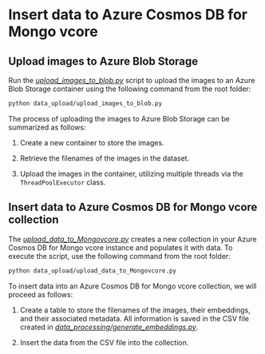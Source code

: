 # Insert data to Azure Cosmos DB for Mongo vcore

## Upload images to Azure Blob Storage

Run the *[upload_images_to_blob.py](upload_images_to_blob.py)* script to upload the images to an Azure Blob Storage container using the following command from the root folder:

```bash
python data_upload/upload_images_to_blob.py
```

The process of uploading the images to Azure Blob Storage can be summarized as follows:

1. Create a new container to store the images.

2. Retrieve the filenames of the images in the dataset.

3. Upload the images in the container, utilizing multiple threads via the `ThreadPoolExecutor` class.

## Insert data to Azure Cosmos DB for Mongo vcore collection

The *[upload_data_to_Mongovcore.py](upload_data_to_Mongovcore.py)* creates a new collection in your Azure Cosmos DB for Mongo vcore instance and populates it with data. To execute the script, use the following command from the root folder:

```bash
python data_upload/upload_data_to_Mongovcore.py
```

To insert data into an Azure Cosmos DB for Mongo vcore collection, we will proceed as follows:

1. Create a table to store the filenames of the images, their embeddings, and their associated metadata. All information is saved in the CSV file created in *[data_processing/generate_embeddings.py](../data_processing/generate_embeddings.py)*.

2. Insert the data from the CSV file into the collection.
